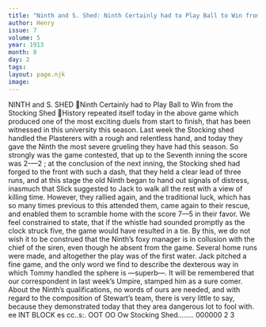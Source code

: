 ```yaml
---
title: "Ninth and S. Shed: Ninth Certainly had to Play Ball to Win from the Stocking Shed"
author: Henry
issue: 7
volume: 5
year: 1913
month: 8
day: 2
tags:
layout: page.njk
image:
---
```

NINTH and S. SHED Ninth Certainly had to Play Ball to Win from the Stocking Shed History repeated itself today in the above game which produced one of the most exciting duels from start to finish, that has been witnessed in this university this season. Last week the Stocking shed handled the Plasterers with a rough and relentless hand, and today they gave the Ninth the most severe grueling they have had this season. So strongly was the game contested, that up to the Seventh inning the score was 2-—2 ; at the conclusion of the next inning, the Stocking shed had forged to the front with such a dash, that they held a clear lead of three runs, and at this stage the old Ninth began to hand out signals of distress, inasmuch that Slick suggested to Jack to walk all the rest with a view of killing time. However, they rallied again, and the traditional luck, which has so many times previous to this attended them, came again to their rescue, and enabled them to scramble home with the score 7—5 in their favor. We feel constrained to state, that if the whistle had sounded promptly as the clock struck five, the game would have resulted in a tie. By this, we do not wish it to be construed that the Ninth’s foxy manager is in collusion with the chief of the siren, even though he absent from the game. Several home runs were made, and altogether the play was of the first water. Jack pitched a fine game, and the only word we find to describe the dexterous way in which Tommy handled the sphere is —superb—. It will be remembered that our correspondent in last week’s Umpire, stamped him as a sure comer. About the Ninth’s qualifications, no words of ours are needed, and with regard to the composition of Stewart’s team, there is very little to say, because they demonstrated today that they area dangerous lot to fool with. ee INT BLOCK es cc..s:. OOT OO Ow Stocking Shed........ 000000 2 3
